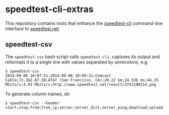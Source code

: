 # speedtest-cli-extras

This repository contains tools that enhance the [speedtest-cli] command-line interface to [speedtest.net].

## speedtest-csv

The `speedtest-csv` bash script calls `speedtest-cli`, captures its output and reformats it to a single line with values separated by _semicolons_, e.g.
```
$ speedtest-csv
2014-09-06 10:07:51;2014-09-06 10:09:31;Comcast Cable;73.162.87.38;AT&T (San Francisco, CA);20.22 km;24.536 ms;44.25 Mbits/s;4.93 Mbits/s;http://www.speedtest.net/result/3741180214.png
```
To generate column names, do
```
$ speedtest-csv --header
start;stop;from;from_ip;server;server_dist;server_ping;download;upload;share_url
```

[speedtest-cli]: https://github.com/sivel/speedtest-cli
[speedtest.net]: http://www.speedtest.net/
